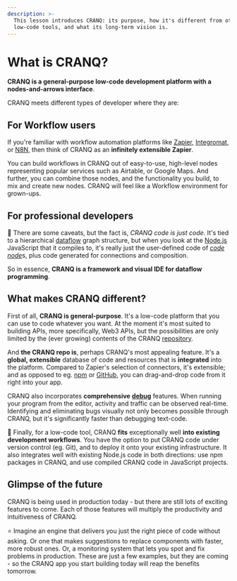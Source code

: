 ```yaml
---
description: >-
  This lesson introduces CRANQ: its purpose, how it's different from other
  low-code tools, and what its long-term vision is.
---
```


# What is CRANQ?

**CRANQ is a general-purpose low-code development platform with a nodes-and-arrows interface**.

CRANQ meets different types of developer where they are:

## For Workflow users

If you're familiar with workflow automation platforms like [Zapier](https://zapier.com/), [Integromat](https://www.integromat.com/en), or [N8N](https://n8n.io/), then think of CRANQ as an **infinitely extensible Zapier**.

You can build workflows in CRANQ out of easy-to-use, high-level nodes representing popular services such as Airtable, or Google Maps.  And further, you can combine those nodes, and the functionality you build, to mix and create new nodes.  CRANQ will feel like a Workflow environment for grown-ups.

## For professional developers

:wrench: There are some caveats, but the fact is, _CRANQ code is just code_. It's tied to a hierarchical [dataflow](https://en.wikipedia.org/wiki/Dataflow\_programming) graph structure, but when you look at the [Node.js](https://nodejs.org) JavaScript that it compiles to, it's really just the user-defined code of [_code_ _node_](../how-to/advanced/code-node.md)s, plus code generated for connections and composition.

So in essence, **CRANQ is a framework and visual IDE for dataflow programming**.

## What makes CRANQ different?

First of all, **CRANQ is general-purpose**. It's a low-code platform that you can use to code whatever you want. At the moment it's most suited to building APIs, more specifically, Web3 APIs, but the possibilities are only limited by the (ever growing) contents of the CRANQ [repository](broken-reference).

And **the CRANQ repo is**, perhaps CRANQ's most appealing feature. It's a **global, extensible** database of code and resources that is **integrated** into the platform. Compared to Zapier's selection of connectors, it's extensible; and as opposed to eg. [npm](https://npmjs.com) or [GitHub](https://github.com), you can drag-and-drop code from it right into your app.

CRANQ also incorporates **comprehensive** [**debug**](broken-reference) features. When running your program from the editor, activity and traffic can be observed real-time. Identifying and eliminating bugs visually not only becomes possible through CRANQ, but it's significantly faster than debugging text-code.

:wrench: Finally, for a low-code tool, CRANQ **fits** exceptionally well **into existing development workflows**. You have the option to put CRANQ code under version control (eg. Git), and to deploy it onto your existing infrastructure. It also integrates well with existing Node.js code in both directions: use npm packages in CRANQ, and use compiled CRANQ code in JavaScript projects.

## Glimpse of the future

CRANQ is being used in production today - but there are still lots of exciting features to come. Each of those features will multiply the productivity and intuitiveness of CRANQ.

:star: Imagine an engine that delivers you just the right piece of code without asking. Or one that makes suggestions to replace components with faster, more robust ones. Or, a monitoring system that lets you spot and fix problems in production. These are just a few examples, but they are coming - so the CRANQ app you start building today will reap the benefits tomorrow.
